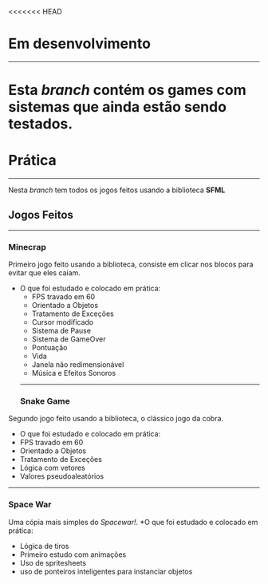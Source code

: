 <<<<<<< HEAD
# Em desenvolvimento
---
Esta *branch* contém os games com sistemas que ainda estão sendo testados.
=======
# Prática
---
Nesta *branch* tem todos os jogos feitos usando a biblioteca **SFML**

## Jogos Feitos
---
### Minecrap
Primeiro jogo feito usando a biblioteca, consiste em clicar nos blocos para evitar que eles caiam.
* O que foi estudado e colocado em prática:
  * FPS travado em 60
  * Orientado a Objetos
  * Tratamento de Exceções
  * Cursor modificado
  * Sistema de Pause
  * Sistema de GameOver
  * Pontuação
  * Vida
  * Janela não redimensionável
  * Música e Efeitos Sonoros
  ---
  ### Snake Game
Segundo jogo feito usando a biblioteca, o clássico jogo da cobra.
* O que foi estudado e colocado em prática:
 * FPS travado em 60
 * Orientado a Objetos
 * Tratamento de Exceções
 * Lógica com vetores
 * Valores pseudoaleatórios 
 ---
 ### Space War
 Uma cópia mais simples do *Spacewar!*.
 *O que foi estudado e colocado em prática:
  * Lógica de tiros
  * Primeiro estudo com animações
  * Uso de spritesheets
  * uso de ponteiros inteligentes para instanciar objetos

